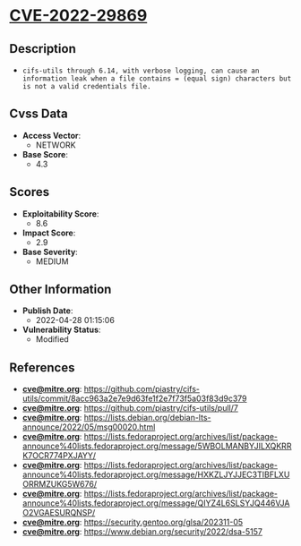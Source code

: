 
# [CVE-2022-29869](https://github.com/piastry/cifs-utils/commit/8acc963a2e7e9d63fe1f2e7f73f5a03f83d9c379)

## Description

- `cifs-utils through 6.14, with verbose logging, can cause an information leak when a file contains = (equal sign) characters but is not a valid credentials file.`

## Cvss Data

- **Access Vector**:
  - NETWORK
- **Base Score**:
  - 4.3

## Scores

- **Exploitability Score**:
  - 8.6
- **Impact Score**:
  - 2.9
- **Base Severity**:
  - MEDIUM

## Other Information

- **Publish Date**:
  - 2022-04-28 01:15:06
- **Vulnerability Status**:
  - Modified

## References

- **cve@mitre.org**: https://github.com/piastry/cifs-utils/commit/8acc963a2e7e9d63fe1f2e7f73f5a03f83d9c379
- **cve@mitre.org**: https://github.com/piastry/cifs-utils/pull/7
- **cve@mitre.org**: https://lists.debian.org/debian-lts-announce/2022/05/msg00020.html
- **cve@mitre.org**: https://lists.fedoraproject.org/archives/list/package-announce%40lists.fedoraproject.org/message/5WBOLMANBYJILXQKRRK7OCR774PXJAYY/
- **cve@mitre.org**: https://lists.fedoraproject.org/archives/list/package-announce%40lists.fedoraproject.org/message/HXKZLJYJJEC3TIBFLXUORRMZUKG5W676/
- **cve@mitre.org**: https://lists.fedoraproject.org/archives/list/package-announce%40lists.fedoraproject.org/message/QIYZ4L6SLSYJQ446VJAO2VGAESURQNSP/
- **cve@mitre.org**: https://security.gentoo.org/glsa/202311-05
- **cve@mitre.org**: https://www.debian.org/security/2022/dsa-5157
